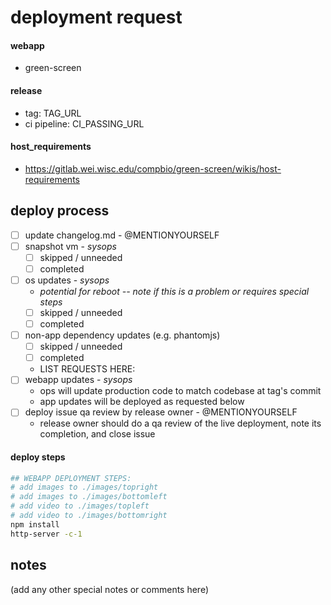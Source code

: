 # deployment request

#### webapp
 - green-screen

#### release
 - tag: TAG_URL
 - ci pipeline: CI_PASSING_URL

#### host_requirements
 - https://gitlab.wei.wisc.edu/compbio/green-screen/wikis/host-requirements

## deploy process

- [ ] update changelog.md - @MENTIONYOURSELF
- [ ] snapshot vm - _sysops_
   - [ ] skipped / unneeded
   - [ ] completed
- [ ] os updates - _sysops_
   - _potential for reboot -- note if this is a problem or requires special steps_
   - [ ] skipped / unneeded
   - [ ] completed
- [ ] non-app dependency updates (e.g. phantomjs)
   - [ ] skipped / unneeded
   - [ ] completed
   - LIST REQUESTS HERE:
- [ ] webapp updates - _sysops_
   - ops will update production code to match codebase at tag's commit
   - app updates will be deployed as requested below
- [ ] deploy issue qa review by release owner - @MENTIONYOURSELF
   - release owner should do a qa review of the live deployment, note its completion, and close issue

#### deploy steps

```bash
## WEBAPP DEPLOYMENT STEPS:
# add images to ./images/topright
# add images to ./images/bottomleft
# add video to ./images/topleft
# add video to ./images/bottomright
npm install
http-server -c-1
```

## notes

(add any other special notes or comments here)